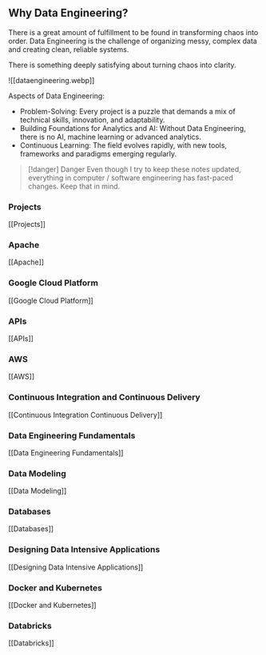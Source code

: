 ## Why Data Engineering?
There is a great amount of fulfillment to be found in transforming chaos into order. Data Engineering is the challenge of organizing messy, complex data and creating clean, reliable systems. 

There is something deeply satisfying about turning chaos into clarity.

![[dataengineering.webp]]

Aspects of Data Engineering:
- Problem-Solving: Every project is a puzzle that demands a mix of technical skills, innovation, and adaptability.
- Building Foundations for Analytics and AI: Without Data Engineering, there is no AI, machine learning or advanced analytics. 
- Continuous Learning: The field evolves rapidly, with new tools, frameworks and paradigms emerging regularly. 

> [!danger] Danger
> Even though I try to keep these notes updated, everything in computer / software engineering has fast-paced changes. Keep that in mind. 


### Projects
[[Projects]]

### Apache
[[Apache]]

### Google Cloud Platform
[[Google Cloud Platform]]

### APIs
[[APIs]]

### AWS
[[AWS]]

### Continuous Integration and Continuous Delivery
[[Continuous Integration Continuous Delivery]]

### Data Engineering Fundamentals
[[Data Engineering Fundamentals]]

### Data Modeling
[[Data Modeling]]


### Databases
[[Databases]]

### Designing Data Intensive Applications
[[Designing Data Intensive Applications]]

### Docker and Kubernetes
[[Docker and Kubernetes]]


### Databricks
[[Databricks]]





